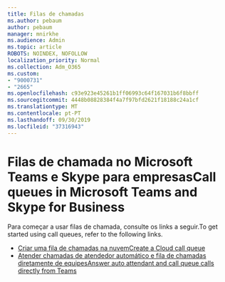 ```yaml
---
title: Filas de chamadas
ms.author: pebaum
author: pebaum
manager: mnirkhe
ms.audience: Admin
ms.topic: article
ROBOTS: NOINDEX, NOFOLLOW
localization_priority: Normal
ms.collection: Adm_O365
ms.custom:
- "9000731"
- "2665"
ms.openlocfilehash: c93e923e45261b1ff06993c64f167031b6f8bbff
ms.sourcegitcommit: 4448b08828384f4a7f97bfd2621f18188c24a1cf
ms.translationtype: MT
ms.contentlocale: pt-PT
ms.lasthandoff: 09/30/2019
ms.locfileid: "37316943"
---
```

# <a name="call-queues-in-microsoft-teams-and-skype-for-business"></a><span data-ttu-id="25a0e-102">Filas de chamada no Microsoft Teams e Skype para empresas</span><span class="sxs-lookup"><span data-stu-id="25a0e-102">Call queues in Microsoft Teams and Skype for Business</span></span> 

<span data-ttu-id="25a0e-103">Para começar a usar filas de chamada, consulte os links a seguir.</span><span class="sxs-lookup"><span data-stu-id="25a0e-103">To get started using call queues, refer to the following links.</span></span>

- [<span data-ttu-id="25a0e-104">Criar uma fila de chamadas na nuvem</span><span class="sxs-lookup"><span data-stu-id="25a0e-104">Create a Cloud call queue</span></span>](https://docs.microsoft.com/microsoftteams/create-a-phone-system-call-queue)
- [<span data-ttu-id="25a0e-105">Atender chamadas de atendedor automático e fila de chamadas diretamente de equipes</span><span class="sxs-lookup"><span data-stu-id="25a0e-105">Answer auto attendant and call queue calls directly from Teams</span></span>](https://docs.microsoft.com/microsoftteams/answer-auto-attendant-and-call-queue-calls)